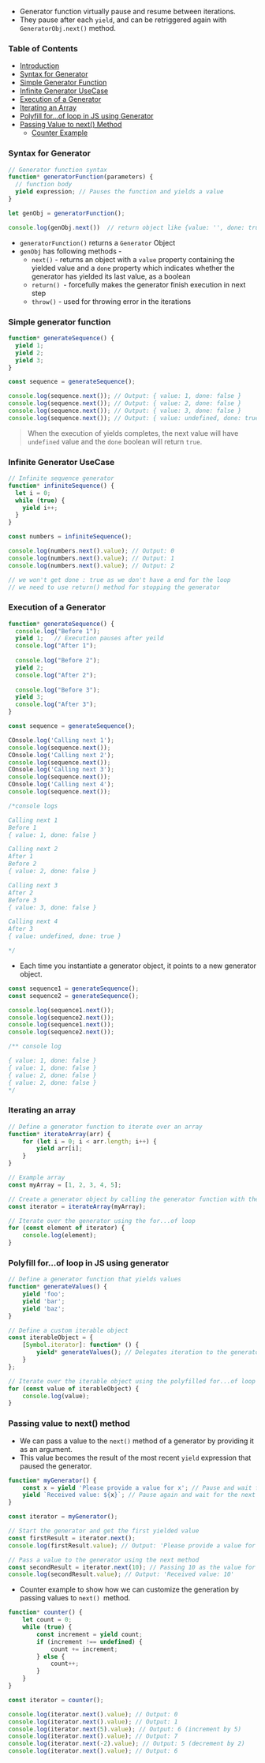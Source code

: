 - Generator function virtually pause and resume between iterations. 
- They pause after each `yield`, and can be retriggered again with `GeneratorObj.next()` method.
### Table of Contents

- [Introduction](#introduction)
- [Syntax for Generator](#syntax-for-generator)
- [Simple Generator Function](#simple-generator-function)
- [Infinite Generator UseCase](#infinite-generator-usecase)
- [Execution of a Generator](#execution-of-a-generator)
- [Iterating an Array](#iterating-an-array)
- [Polyfill for...of loop in JS using Generator](#polyfill-forof-loop-in-js-using-generator)
- [Passing Value to next() Method](#passing-value-to-next-method)
	- [Counter Example](#counter-example)
### Syntax for Generator

```javascript
// Generator function syntax
function* generatorFunction(parameters) {
  // function body
  yield expression; // Pauses the function and yields a value
}

let genObj = generatorFunction();

console.log(genObj.next())  // return object like {value: '', done: true/false}
```

- `generatorFunction()` returns a `Generator` Object
- `genObj` has following methods -
	- `next()` - returns an object with a `value` property containing the yielded value and a `done` property which indicates whether the generator has yielded its last value, as a boolean
	- `return() `- forcefully makes the generator finish execution in next step
	- `throw()` - used for throwing error in the iterations
### Simple generator function

```js
function* generateSequence() {
  yield 1;
  yield 2;
  yield 3;
}

const sequence = generateSequence();

console.log(sequence.next()); // Output: { value: 1, done: false }
console.log(sequence.next()); // Output: { value: 2, done: false }
console.log(sequence.next()); // Output: { value: 3, done: false }
console.log(sequence.next()); // Output: { value: undefined, done: true }
```

> When the execution of yields completes, the next value will have `undefined` value and the `done` boolean will return `true`.

### Infinite Generator UseCase

```js
// Infinite sequence generator
function* infiniteSequence() {
  let i = 0;
  while (true) {
    yield i++;
  }
}

const numbers = infiniteSequence();

console.log(numbers.next().value); // Output: 0
console.log(numbers.next().value); // Output: 1
console.log(numbers.next().value); // Output: 2

// we won't get done : true as we don't have a end for the loop
// we need to use return() method for stopping the generator
```

### Execution of a Generator

```js
function* generateSequence() {
  console.log("Before 1");
  yield 1;   // Execution pauses after yeild
  console.log("After 1");
  
  console.log("Before 2");
  yield 2;
  console.log("After 2");
  
  console.log("Before 3");
  yield 3;
  console.log("After 3");
}

const sequence = generateSequence();

COnsole.log('Calling next 1');
console.log(sequence.next()); 
COnsole.log('Calling next 2');
console.log(sequence.next());
COnsole.log('Calling next 3');
console.log(sequence.next()); 
COnsole.log('Calling next 4');
console.log(sequence.next()); 

/*console logs

Calling next 1
Before 1 
{ value: 1, done: false }

Calling next 2
After 1
Before 2
{ value: 2, done: false }

Calling next 3
After 2
Before 3
{ value: 3, done: false }

Calling next 4
After 3
{ value: undefined, done: true }

*/

```

- Each time you instantiate a generator object, it points to a new generator object.

```js
const sequence1 = generateSequence();
const sequence2 = generateSequence();

console.log(sequence1.next()); 
console.log(sequence2.next());
console.log(sequence1.next()); 
console.log(sequence2.next()); 

/** console log

{ value: 1, done: false }
{ value: 1, done: false }
{ value: 2, done: false }
{ value: 2, done: false }
*/
```
### Iterating an array

```js
// Define a generator function to iterate over an array
function* iterateArray(arr) {
    for (let i = 0; i < arr.length; i++) {
        yield arr[i];
    }
}

// Example array
const myArray = [1, 2, 3, 4, 5];

// Create a generator object by calling the generator function with the array
const iterator = iterateArray(myArray);

// Iterate over the generator using the for...of loop
for (const element of iterator) {
    console.log(element);
}
```

### Polyfill for...of loop in JS using generator

```js
// Define a generator function that yields values
function* generateValues() {
    yield 'foo';
    yield 'bar';
    yield 'baz';
}

// Define a custom iterable object
const iterableObject = {
    [Symbol.iterator]: function* () {
        yield* generateValues(); // Delegates iteration to the generator
    }
};

// Iterate over the iterable object using the polyfilled for...of loop
for (const value of iterableObject) {
    console.log(value);
}
```
### Passing value to next() method

- We can pass a value to the `next()` method of a generator by providing it as an argument. 
- This value becomes the result of the most recent `yield` expression that paused the generator.

```js
function* myGenerator() {
    const x = yield 'Please provide a value for x'; // Pause and wait for a value
    yield `Received value: ${x}`; // Pause again and wait for the next value
}

const iterator = myGenerator();

// Start the generator and get the first yielded value
const firstResult = iterator.next();
console.log(firstResult.value); // Output: 'Please provide a value for x'

// Pass a value to the generator using the next method
const secondResult = iterator.next(10); // Passing 10 as the value for x
console.log(secondResult.value); // Output: 'Received value: 10'
```

- Counter example to show how we can customize the generation by passing values to `next() `method.

```js
function* counter() {
    let count = 0;
    while (true) {
        const increment = yield count;
        if (increment !== undefined) {
            count += increment;
        } else {
            count++;
        }
    }
}

const iterator = counter();

console.log(iterator.next().value); // Output: 0
console.log(iterator.next().value); // Output: 1
console.log(iterator.next(5).value); // Output: 6 (increment by 5)
console.log(iterator.next().value); // Output: 7
console.log(iterator.next(-2).value); // Output: 5 (decrement by 2)
console.log(iterator.next().value); // Output: 6
```